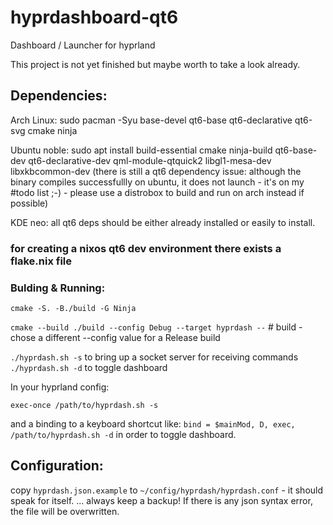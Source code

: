 # hyprdashboard-qt6
Dashboard / Launcher for hyprland

This project is not yet finished but maybe worth to take a look already.

## Dependencies:
Arch Linux: sudo pacman -Syu base-devel qt6-base qt6-declarative qt6-svg cmake ninja

Ubuntu noble: sudo apt install build-essential cmake ninja-build qt6-base-dev qt6-declarative-dev qml-module-qtquick2 libgl1-mesa-dev libxkbcommon-dev
(there is still a qt6 dependency issue: although the binary compiles successfullly on ubuntu, it does not launch - it's on my #todo list ;-) - please use a distrobox to build and run on arch instead if possible)

KDE neo: all qt6 deps should be either already installed or easily to install.

### for creating a nixos qt6 dev environment there exists a flake.nix file

### Bulding & Running:
`cmake -S. -B./build -G Ninja`

`cmake --build ./build --config Debug --target hyprdash --` # build - chose a different --config value for a Release build

`./hyprdash.sh -s` to bring up a socket server for receiving commands
`./hyprdash.sh -d` to toggle dashboard

In your hyprland config:

`exec-once /path/to/hyprdash.sh -s`

and a binding to a keyboard shortcut like: `bind = $mainMod, D, exec, /path/to/hyprdash.sh -d` in order to toggle dashboard.

 ## Configuration:
 copy `hyprdash.json.example` to `~/config/hyprdash/hyprdash.conf` - it should speak for itself.
... always keep a backup! If there is any json syntax error, the file will be overwritten.
